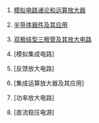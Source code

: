 1. [模拟电路诸论和运算放大器](md/模拟电路诸论和运算放大器.md)
2. [半导体器件及其应用](md/半导体器件及其应用.md)
3. [双极结型三极管及其放大电路](md/双极结型三极管及其放大电路.md)


3. [模拟集成电路]
4. [反馈放大电路]
5. [集成运算放大器及其应用]
6. [功率放大电路]
7. [直流稳压电源]
